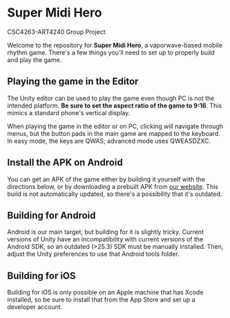 # Super Midi Hero
CSC4263-ART4240 Group Project

Welcome to the repository for **Super Midi Hero**, a vaporwave-based mobile rhythm game. There's a few things you'll need to set up to properly build and play the game. 

## Playing the game in the Editor

The Unity editor can be used to play the game even though PC is not the intended platform. **Be sure to set the aspect ratio of the game to 9:16**. This mimics a standard phone's vertical display. 

When playing the game in the editor or on PC, clicking will navigate through menus, but the button pads in the main game are mapped to the keyboard. In easy mode, the keys are QWAS; advanced mode uses QWEASDZXC. 

## Install the APK on Android
You can get an APK of the game either by building it yourself with the directions below, or by downloading a prebuilt APK from [our website](http://xstgx.com/midihero/). This build is not automatically updated, so there's a possibility that it's outdated. 

## Building for Android

Android is our main target, but building for it is slightly tricky. Current versions of Unity have an incompatibility with current versions of the Android SDK, so an outdated (>25.3) SDK must be manually installed. Then, adjust the Unity preferences to use that Android tools folder.

## Building for iOS

Building for iOS is only possible on an Apple machine that has Xcode installed, so be sure to install that from the App Store and set up a developer account. 
